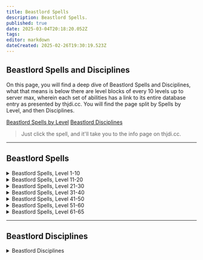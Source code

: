```yaml
---
title: Beastlord Spells
description: Beastlord Spells.
published: true
date: 2025-03-04T20:18:20.052Z
tags: 
editor: markdown
dateCreated: 2025-02-26T19:30:19.523Z
---
```


## Beastlord Spells and Disciplines


On this page, you will find a deep dive of Beastlord Spells and Disciplines, what that means is below there are level blocks of every 10 levels up to server max, wherein each set of abilities has a link to its entire database entry as presented by thjdi.cc. You will find the page split by Spells by Level, and then Disciplines.

[Beastlord Spells by Level](#Beastlord-spells)
[Beastlord Disciplines](#beastlord-disciplines)

>Just click the spell, and it'll take you to the info page on thjdi.cc.

---

## Beastlord Spells

<details>
	<summary> Beastlord Spells, Level 1-10 </summary>

|Spell Name|Level|
|---|---|
|<a href="https://www.thjdi.cc/spell/16172" target="_blank">Bite of the Asp</a>|1|
|<a href="https://www.thjdi.cc/spell/5011" target="_blank">Salve</a>|1|
|<a href="https://www.thjdi.cc/spell/238" target="_blank">Sense Animals</a>|2|
|<a href="https://www.thjdi.cc/spell/225" target="_blank">Endure Cold</a>|3|
|<a href="https://www.thjdi.cc/spell/213" target="_blank">Cure Disease</a>|4|
|<a href="https://www.thjdi.cc/spell/201" target="_blank">Flash of Light</a>|5|
|<a href="https://www.thjdi.cc/spell/200" target="_blank">Minor Healing</a>|6|
|<a href="https://www.thjdi.cc/spell/267" target="_blank">Inner Fire</a>|7|
|<a href="https://www.thjdi.cc/spell/2612" target="_blank">Spirit of Sharik</a>|8|
|<a href="https://www.thjdi.cc/spell/224" target="_blank">Endure Fire</a>|9|
|<a href="https://www.thjdi.cc/spell/2611" target="_blank">Sharik's Replenishing</a>|9|
|<a href="https://www.thjdi.cc/spell/274" target="_blank">Scale Skin</a>|10|

</details>

<details>
	<summary> Beastlord Spells, Level 11-20 </summary>

|Spell Name|Level|
|---|---|
|<a href="https://www.thjdi.cc/spell/271" target="_blank">Fleeting Fury</a>|11|
|<a href="https://www.thjdi.cc/spell/2619" target="_blank">Yekan's Quickening</a>|11|
|<a href="https://www.thjdi.cc/spell/2068" target="_blank">Blast of Frost</a>|12|
|<a href="https://www.thjdi.cc/spell/203" target="_blank">Cure Poison</a>|13|
|<a href="https://www.thjdi.cc/spell/2635" target="_blank">Spirit of Lightning</a>|13|
|<a href="https://www.thjdi.cc/spell/75" target="_blank">Sicken</a>|14|
|<a href="https://www.thjdi.cc/spell/40" target="_blank">Strengthen</a>|14|
|<a href="https://www.thjdi.cc/spell/2613" target="_blank">Keshuval's Rejuvenation</a>|15|
|<a href="https://www.thjdi.cc/spell/2633" target="_blank">Spirit of Khaliz</a>|15|
|<a href="https://www.thjdi.cc/spell/276" target="_blank">Serpent Sight</a>|16|
|<a href="https://www.thjdi.cc/spell/279" target="_blank">Spirit of Bear</a>|17|
|<a href="https://www.thjdi.cc/spell/211" target="_blank">Summon Drink</a>|17|
|<a href="https://www.thjdi.cc/spell/227" target="_blank">Endure Poison</a>|18|
|<a href="https://www.thjdi.cc/spell/2636" target="_blank">Spirit of the Blizzard</a>|18|
|<a href="https://www.thjdi.cc/spell/277" target="_blank">Tainted Breath</a>|19|
|<a href="https://www.thjdi.cc/spell/3583" target="_blank">Tiny Companion</a>|19|
|<a href="https://www.thjdi.cc/spell/270" target="_blank">Drowsy</a>|20|
|<a href="https://www.thjdi.cc/spell/17" target="_blank">Light Healing</a>|20|

</details>

<details>
	<summary> Beastlord Spells, Level 21-30 </summary>

|Spell Name|Level|
|---|---|
|<a href="https://www.thjdi.cc/spell/2614" target="_blank">Spirit of Keshuval</a>|21|
|<a href="https://www.thjdi.cc/spell/226" target="_blank">Endure Disease</a>|22|
|<a href="https://www.thjdi.cc/spell/345" target="_blank">Shrink</a>|23|
|<a href="https://www.thjdi.cc/spell/278" target="_blank">Spirit of Wolf</a>|24|
|<a href="https://www.thjdi.cc/spell/86" target="_blank">Enduring Breath</a>|25|
|<a href="https://www.thjdi.cc/spell/282" target="_blank">Spirit Strike</a>|26|
|<a href="https://www.thjdi.cc/spell/283" target="_blank">Turtle Skin</a>|26|
|<a href="https://www.thjdi.cc/spell/2615" target="_blank">Herikol's Soothing</a>|27|
|<a href="https://www.thjdi.cc/spell/2637" target="_blank">Spirit of Inferno</a>|28|
|<a href="https://www.thjdi.cc/spell/147" target="_blank">Spirit Strength</a>|28|
|<a href="https://www.thjdi.cc/spell/3690" target="_blank">Bond of the Wild</a>|29|
|<a href="https://www.thjdi.cc/spell/79" target="_blank">Spirit Sight</a>|29|
|<a href="https://www.thjdi.cc/spell/50" target="_blank">Summon Food</a>|29|
|<a href="https://www.thjdi.cc/spell/2616" target="_blank">Spirit of Herikol</a>|30|

</details>

<details>
	<summary> Beastlord Spells, Level 31-40 </summary>

|Spell Name|Level|
|---|---|
|<a href="https://www.thjdi.cc/spell/1285" target="_blank">Summon Companion</a>|31|
|<a href="https://www.thjdi.cc/spell/261" target="_blank">Levitate</a>|32|
|<a href="https://www.thjdi.cc/spell/3568" target="_blank">Ice Spear</a>|33|
|<a href="https://www.thjdi.cc/spell/228" target="_blank">Endure Magic</a>|34|
|<a href="https://www.thjdi.cc/spell/48" target="_blank">Cancel Magic</a>|35|
|<a href="https://www.thjdi.cc/spell/434" target="_blank">Envenomed Breath</a>|35|
|<a href="https://www.thjdi.cc/spell/12" target="_blank">Healing</a>|36|
|<a href="https://www.thjdi.cc/spell/2617" target="_blank">Yekan's Recovery</a>|36|
|<a href="https://www.thjdi.cc/spell/149" target="_blank">Spirit of Ox</a>|37|
|<a href="https://www.thjdi.cc/spell/146" target="_blank">Spirit of Monkey</a>|38|
|<a href="https://www.thjdi.cc/spell/2638" target="_blank">Spirit of the Scorpion</a>|38|
|<a href="https://www.thjdi.cc/spell/4054" target="_blank">Spirit of the Shrew</a>|39|
|<a href="https://www.thjdi.cc/spell/2618" target="_blank">Spirit of Yekan</a>|39|
|<a href="https://www.thjdi.cc/spell/3689" target="_blank">Malaria</a>|40|

</details>

<details>
	<summary> Beastlord Spells, Level 41-50 </summary>

|Spell Name|Level|
|---|---|
|<a href="https://www.thjdi.cc/spell/151" target="_blank">Raging Strength</a>|41|
|<a href="https://www.thjdi.cc/spell/2176" target="_blank">Spiritual Light</a>|41|
|<a href="https://www.thjdi.cc/spell/2178" target="_blank">Spiritual Brawn</a>|42|
|<a href="https://www.thjdi.cc/spell/42" target="_blank">Invisibility</a>|43|
|<a href="https://www.thjdi.cc/spell/162" target="_blank">Listless Power</a>|44|
|<a href="https://www.thjdi.cc/spell/4055" target="_blank">Pack Shrew</a>|44|
|<a href="https://www.thjdi.cc/spell/96" target="_blank">Counteract Disease</a>|45|
|<a href="https://www.thjdi.cc/spell/2621" target="_blank">Spirit of Kashek</a>|46|
|<a href="https://www.thjdi.cc/spell/2639" target="_blank">Spirit of Vermin</a>|46|
|<a href="https://www.thjdi.cc/spell/4079" target="_blank">Ward of Calliav</a>|46|
|<a href="https://www.thjdi.cc/spell/308" target="_blank">Frenzy</a>|47|
|<a href="https://www.thjdi.cc/spell/3569" target="_blank">Frost Shard</a>|47|
|<a href="https://www.thjdi.cc/spell/2625" target="_blank">Omakin's Alacrity</a>|47|
|<a href="https://www.thjdi.cc/spell/649" target="_blank">Protect</a>|48|
|<a href="https://www.thjdi.cc/spell/6874" target="_blank">Spirit Salve</a>|48|
|<a href="https://www.thjdi.cc/spell/2620" target="_blank">Vigor of Zehkes</a>|49|
|<a href="https://www.thjdi.cc/spell/2634" target="_blank">Sha's Lethargy</a>|50|

</details>

<details>
	<summary> Beastlord Spells, Level 51-60 </summary>

|Spell Name|Level|
|---|---|
|<a href="https://www.thjdi.cc/spell/1685" target="_blank">Muzzle of Mardu</a>|51|
|<a href="https://www.thjdi.cc/spell/63" target="_blank">Resist Disease</a>|51|
|<a href="https://www.thjdi.cc/spell/2640" target="_blank">Spirit of Wind</a>|51|
|<a href="https://www.thjdi.cc/spell/46" target="_blank">Ultravision</a>|51|
|<a href="https://www.thjdi.cc/spell/2622" target="_blank">Aid of Khurenz</a>|52|
|<a href="https://www.thjdi.cc/spell/161" target="_blank">Health</a>|52|
|<a href="https://www.thjdi.cc/spell/2177" target="_blank">Spiritual Radiance</a>|52|
|<a href="https://www.thjdi.cc/spell/435" target="_blank">Venom of the Snake</a>|52|
|<a href="https://www.thjdi.cc/spell/152" target="_blank">Deftness</a>|53|
|<a href="https://www.thjdi.cc/spell/2641" target="_blank">Spirit of the Storm</a>|53|
|<a href="https://www.thjdi.cc/spell/167" target="_blank">Talisman of Tnarg</a>|53|
|<a href="https://www.thjdi.cc/spell/153" target="_blank">Furious Strength</a>|54|
|<a href="https://www.thjdi.cc/spell/3570" target="_blank">Ice Shard</a>|54|
|<a href="https://www.thjdi.cc/spell/62" target="_blank">Resist Poison</a>|54|
|<a href="https://www.thjdi.cc/spell/2623" target="_blank">Spirit of Omakin</a>|54|
|<a href="https://www.thjdi.cc/spell/2890" target="_blank">Spirit of Snow</a>|54|
|<a href="https://www.thjdi.cc/spell/145" target="_blank">Chloroplast</a>|55|
|<a href="https://www.thjdi.cc/spell/2624" target="_blank">Sha's Restoration</a>|55|
|<a href="https://www.thjdi.cc/spell/163" target="_blank">Incapacitate</a>|56|
|<a href="https://www.thjdi.cc/spell/431" target="_blank">Shifting Shield</a>|56|
|<a href="https://www.thjdi.cc/spell/2888" target="_blank">Spirit of Flame</a>|56|
|<a href="https://www.thjdi.cc/spell/2626" target="_blank">Spirit of Zehkes</a>|56|
|<a href="https://www.thjdi.cc/spell/157" target="_blank">Dexterity</a>|57|
|<a href="https://www.thjdi.cc/spell/15" target="_blank">Greater Healing</a>|57|
|<a href="https://www.thjdi.cc/spell/158" target="_blank">Stamina</a>|57|
|<a href="https://www.thjdi.cc/spell/4080" target="_blank">Guard of Calliav</a>|58|
|<a href="https://www.thjdi.cc/spell/49" target="_blank">Nullify Magic</a>|58|
|<a href="https://www.thjdi.cc/spell/2627" target="_blank">Spirit of Khurenz</a>|58|
|<a href="https://www.thjdi.cc/spell/168" target="_blank">Talisman of Altuna</a>|58|
|<a href="https://www.thjdi.cc/spell/510" target="_blank">Blizzard Blast</a>|59|
|<a href="https://www.thjdi.cc/spell/1290" target="_blank">Chloroblast</a>|59|
|<a href="https://www.thjdi.cc/spell/2628" target="_blank">Sha's Ferocity</a>|59|
|<a href="https://www.thjdi.cc/spell/2629" target="_blank">Spiritual Purity</a>|59|
|<a href="https://www.thjdi.cc/spell/170" target="_blank">Alacrity</a>|60|
|<a href="https://www.thjdi.cc/spell/2941" target="_blank">Savagery</a>|60|
|<a href="https://www.thjdi.cc/spell/2942" target="_blank">Sha's Advantage</a>|60|
|<a href="https://www.thjdi.cc/spell/2631" target="_blank">Spirit of Khati Sha</a>|60|
|<a href="https://www.thjdi.cc/spell/2630" target="_blank">Spiritual Strength</a>|60|

</details>

<details>
	<summary> Beastlord Spells, Level 61-65 </summary>

|Spell Name|Level|
|---|---|
|<a href="https://www.thjdi.cc/spell/1526" target="_blank">Annul Magic</a>|61|
|<a href="https://www.thjdi.cc/spell/95" target="_blank">Counteract Poison</a>|61|
|<a href="https://www.thjdi.cc/spell/6740" target="_blank">Growl of the Leopard</a>|61|
|<a href="https://www.thjdi.cc/spell/3455" target="_blank">Healing of Sorsha</a>|61|
|<a href="https://www.thjdi.cc/spell/3454" target="_blank">Infusion of Spirit</a>|61|
|<a href="https://www.thjdi.cc/spell/3492" target="_blank">Scorpion Venom</a>|61|
|<a href="https://www.thjdi.cc/spell/1571" target="_blank">Talisman of Shadoo</a>|61|
|<a href="https://www.thjdi.cc/spell/3457" target="_blank">Spirit of Arag</a>|62|
|<a href="https://www.thjdi.cc/spell/3456" target="_blank">Spiritual Vigor</a>|62|
|<a href="https://www.thjdi.cc/spell/1585" target="_blank">Talisman of Kragg</a>|62|
|<a href="https://www.thjdi.cc/spell/98" target="_blank">Abolish Disease</a>|63|
|<a href="https://www.thjdi.cc/spell/3458" target="_blank">Arag's Celerity</a>|63|
|<a href="https://www.thjdi.cc/spell/171" target="_blank">Celerity</a>|63|
|<a href="https://www.thjdi.cc/spell/3493" target="_blank">Frost Spear</a>|63|
|<a href="https://www.thjdi.cc/spell/3459" target="_blank">Spirit of Rellic</a>|63|
|<a href="https://www.thjdi.cc/spell/1570" target="_blank">Talisman of Jasinth</a>|63|
|<a href="https://www.thjdi.cc/spell/4081" target="_blank">Protection of Calliav</a>|64|
|<a href="https://www.thjdi.cc/spell/1568" target="_blank">Regrowth</a>|64|
|<a href="https://www.thjdi.cc/spell/3461" target="_blank">Spirit of Sorsha</a>|64|
|<a href="https://www.thjdi.cc/spell/3460" target="_blank">Spiritual Dominion</a>|64|
|<a href="https://www.thjdi.cc/spell/1575" target="_blank">Acumen</a>|65|
|<a href="https://www.thjdi.cc/spell/4972" target="_blank">Ancient: Frozen Chaos</a>|65|
|<a href="https://www.thjdi.cc/spell/3463" target="_blank">Ferocity</a>|65|
|<a href="https://www.thjdi.cc/spell/32" target="_blank">Plague</a>|65|
|<a href="https://www.thjdi.cc/spell/3462" target="_blank">Sha's Revenge</a>|65|
|<a href="https://www.thjdi.cc/spell/4876" target="_blank">Trushar's Frost</a>|65|
|<a href="https://www.thjdi.cc/spell/4875" target="_blank">Trushar's Mending</a>|65|
|<a href="https://www.thjdi.cc/spell/4874" target="_blank">Turepta Blood</a>|65|
</details>

---

## Beastlord Disciplines

<details>
	<summary> Beastlord Disciplines </summary>

|Discipline Name|Level|
|---|---|
|<a href="https://www.thjdi.cc/spell/4585" target="_blank">Resistant Discipline</a>|51|
|<a href="https://www.thjdi.cc/spell/4587" target="_blank">Fearless Discipline</a>|54|
|<a href="https://www.thjdi.cc/spell/4671" target="_blank">Protective Spirit Discipline</a>|55|
|<a href="https://www.thjdi.cc/spell/4678" target="_blank">Bestial Fury Discipline</a>|60|

</details>